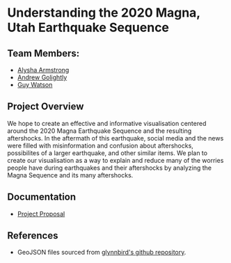 # Understanding the 2020 Magna, Utah Earthquake Sequence

## Team Members:
- [Alysha Armstrong](mailto:alysha.armstrong@utah.edu "alysha.armstrong@utah.edu")
- [Andrew Golightly](mailto:andrew.golightly@utah.edu "andrew.golightly@utah.edu")
- [Guy Watson](mailto:guy.watson@utah.edu "guy.watson@utah.edu")

## Project Overview
We hope to create an effective and informative visualisation centered around the 2020 Magna Earthquake Sequence and the resulting aftershocks. In the aftermath of this earthquake, social media and the news were filled with misinformation and confusion about aftershocks, possibilites of a larger earthquake, and other similar items. We plan to create our visualisation as a way to explain and reduce many of the worries people have during earthquakes and their aftershocks by analyzing the Magna Sequence and its many aftershocks. 

## Documentation
- [Project Proposal](./Documentation/MagnaEarthquakeProject.pdf)

## References
- GeoJSON files sourced from [glynnbird's github repository](https://github.com/glynnbird/usstatesgeojson). 

